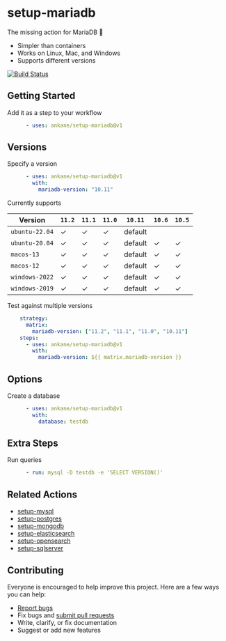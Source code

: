 # setup-mariadb

The missing action for MariaDB :tada:

- Simpler than containers
- Works on Linux, Mac, and Windows
- Supports different versions

[![Build Status](https://github.com/ankane/setup-mariadb/workflows/build/badge.svg?branch=v1)](https://github.com/ankane/setup-mariadb/actions)

## Getting Started

Add it as a step to your workflow

```yml
      - uses: ankane/setup-mariadb@v1
```

## Versions

Specify a version

```yml
      - uses: ankane/setup-mariadb@v1
        with:
          mariadb-version: "10.11"
```

Currently supports

Version | `11.2` | `11.1` | `11.0` | `10.11` | `10.6` | `10.5`
--- | ---| --- | --- | --- | --- | ---
`ubuntu-22.04` | ✓ | ✓ | ✓ | default | |
`ubuntu-20.04` | ✓ | ✓ | ✓ | default | ✓ | ✓
`macos-13` | ✓ | ✓ | ✓ | default | ✓ | ✓
`macos-12` | ✓ | ✓ | ✓ | default | ✓ | ✓
`windows-2022` | ✓ | ✓ | ✓ | default | ✓ | ✓
`windows-2019` | ✓ | ✓ | ✓ | default | ✓ | ✓

Test against multiple versions

```yml
    strategy:
      matrix:
        mariadb-version: ["11.2", "11.1", "11.0", "10.11"]
    steps:
      - uses: ankane/setup-mariadb@v1
        with:
          mariadb-version: ${{ matrix.mariadb-version }}
```

## Options

Create a database

```yml
      - uses: ankane/setup-mariadb@v1
        with:
          database: testdb
```

## Extra Steps

Run queries

```yml
      - run: mysql -D testdb -e 'SELECT VERSION()'
```

## Related Actions

- [setup-mysql](https://github.com/ankane/setup-mysql)
- [setup-postgres](https://github.com/ankane/setup-postgres)
- [setup-mongodb](https://github.com/ankane/setup-mongodb)
- [setup-elasticsearch](https://github.com/ankane/setup-elasticsearch)
- [setup-opensearch](https://github.com/ankane/setup-opensearch)
- [setup-sqlserver](https://github.com/ankane/setup-sqlserver)

## Contributing

Everyone is encouraged to help improve this project. Here are a few ways you can help:

- [Report bugs](https://github.com/ankane/setup-mariadb/issues)
- Fix bugs and [submit pull requests](https://github.com/ankane/setup-mariadb/pulls)
- Write, clarify, or fix documentation
- Suggest or add new features
